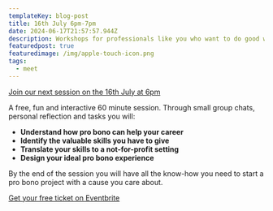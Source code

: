 ```yaml
---
templateKey: blog-post
title: 16th July 6pm-7pm
date: 2024-06-17T21:57:57.944Z
description: Workshops for professionals like you who want to do good with their day job.
featuredpost: true
featuredimage: /img/apple-touch-icon.png
tags:
  - meet
---
```

[J﻿oin our next session on the 16th July at 6pm](https://www.eventbrite.com/e/discover-how-to-develop-your-career-by-doing-good-in-this-online-workshop-tickets-926539734287?aff=oddtdtcreator)

A free, fun and interactive 60 minute session. Through small group chats, personal reflection and tasks you will:

* **Understand how pro bono can help your career**
* **Identify the valuable skills you have to give**
* **Translate your skills to a not-for-profit setting**
* **Design your ideal pro bono experience**

By the end of the session you will have all the know-how you need to start a pro bono project with a cause you care about.

[Get your free ticket on Eventbrite](https://www.eventbrite.com/e/discover-how-to-develop-your-career-by-doing-good-in-this-online-workshop-tickets-926539734287?aff=oddtdtcreator)